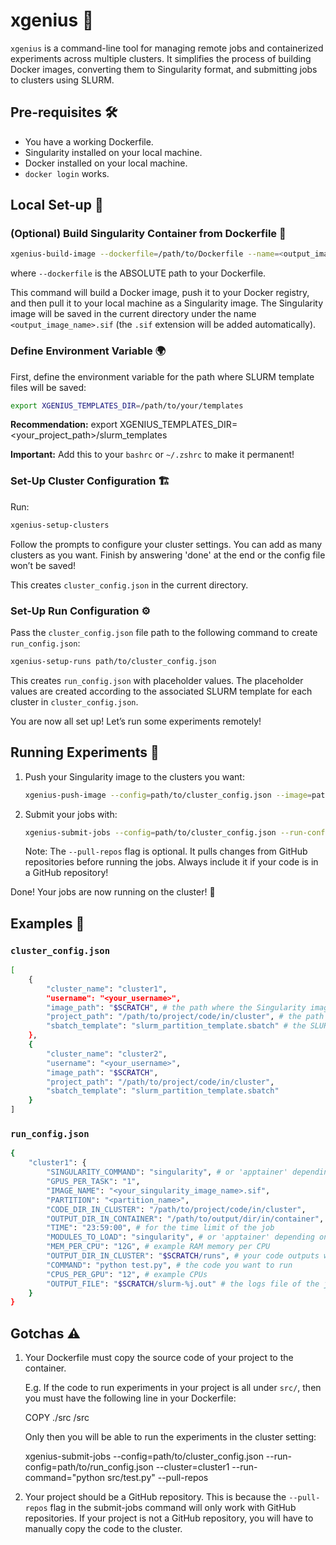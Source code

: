 # xgenius 🚀

`xgenius` is a command-line tool for managing remote jobs and containerized experiments across multiple clusters. It simplifies the process of building Docker images, converting them to Singularity format, and submitting jobs to clusters using SLURM.

## Pre-requisites 🛠️

- You have a working Dockerfile.
- Singularity installed on your local machine.
- Docker installed on your local machine.
- `docker login` works.

## Local Set-up 🧩

### (Optional) Build Singularity Container from Dockerfile 🐳

```bash
xgenius-build-image --dockerfile=/path/to/Dockerfile --name=<output_image_name> --tag=<tag> --registry=<your_docker_username>
```
where `--dockerfile` is the ABSOLUTE path to your Dockerfile.

This command will build a Docker image, push it to your Docker registry, and then pull it to your local machine as a Singularity image. The Singularity image will be saved in the current directory under the name `<output_image_name>.sif` (the `.sif` extension will be added automatically).

### Define Environment Variable 🌍

First, define the environment variable for the path where SLURM template files will be saved:

```bash
export XGENIUS_TEMPLATES_DIR=/path/to/your/templates
```

**Recommendation:** export XGENIUS_TEMPLATES_DIR=<your_project_path>/slurm_templates

**Important:** Add this to your `bashrc` or `~/.zshrc` to make it permanent!

### Set-Up Cluster Configuration 🏗️

Run:

```bash
xgenius-setup-clusters
```

Follow the prompts to configure your cluster settings. You can add as many clusters as you want. Finish by answering 'done' at the end or the config file won’t be saved!

This creates `cluster_config.json` in the current directory.

### Set-Up Run Configuration ⚙️

Pass the `cluster_config.json` file path to the following command to create `run_config.json`:

```bash
xgenius-setup-runs path/to/cluster_config.json
```

This creates `run_config.json` with placeholder values. The placeholder values are created according to the associated SLURM template for each cluster in `cluster_config.json`.

You are now all set up! Let’s run some experiments remotely!

## Running Experiments 🧪

1. Push your Singularity image to the clusters you want:
    ```bash
    xgenius-push-image --config=path/to/cluster_config.json --image=path/to/singularity_image.sif --clusters=cluster1,cluster2,cluster3
    ```

2. Submit your jobs with:
    ```bash
    xgenius-submit-jobs --config=path/to/cluster_config.json --run-config=path/to/run_config.json --cluster=cluster1 --run-command="python test.py" --pull-repos
    ```

    Note: The `--pull-repos` flag is optional. It pulls changes from GitHub repositories before running the jobs. Always include it if your code is in a GitHub repository!

Done! Your jobs are now running on the cluster! 🎉

## Examples 📝

### `cluster_config.json`

```bash
[
    {
        "cluster_name": "cluster1",
        "username": "<your_username>",
        "image_path": "$SCRATCH", # the path where the Singularity image will be saved in the cluster
        "project_path": "/path/to/project/code/in/cluster", # the path where your code is in the cluster. same as CODE_DIR_IN_CLUSTER in run_config.json
        "sbatch_template": "slurm_partition_template.sbatch" # the SLURM template file to use for this cluster. see the templates in the XGENIUS_TEMPLATES_DIR directory
    },
    {
        "cluster_name": "cluster2",
        "username": "<your_username>",
        "image_path": "$SCRATCH", 
        "project_path": "/path/to/project/code/in/cluster", 
        "sbatch_template": "slurm_partition_template.sbatch" 
    }
]
```

### `run_config.json`
```bash
{
    "cluster1": {
        "SINGULARITY_COMMAND": "singularity", # or 'apptainer' depending on the cluster
        "GPUS_PER_TASK": "1",
        "IMAGE_NAME": "<your_singularity_image_name>.sif",
        "PARTITION": "<partition_name>",
        "CODE_DIR_IN_CLUSTER": "/path/to/project/code/in/cluster",
        "OUTPUT_DIR_IN_CONTAINER": "/path/to/output/dir/in/container", # set this to the directory where your code writes output
        "TIME": "23:59:00", # for the time limit of the job
        "MODULES_TO_LOAD": "singularity", # or 'apptainer' depending on the cluster + any other modules
        "MEM_PER_CPU": "12G", # example RAM memory per CPU
        "OUTPUT_DIR_IN_CLUSTER": "$SCRATCH/runs", # your code outputs will be saved here. OUTPUT_DIR_IN_CLUSTER is binded to OUTPUT_DIR_IN_CONTAINER (see the slurm templates)
        "COMMAND": "python test.py", # the code you want to run
        "CPUS_PER_GPU": "12", # example CPUs
        "OUTPUT_FILE": "$SCRATCH/slurm-%j.out" # the logs file of the job
    }
}
```
## Gotchas ⚠️

1. Your Dockerfile must copy the source code of your project to the container. 

    E.g. If the code to run experiments in your project is all under `src/`, then you must have the following line in your Dockerfile:

    COPY ./src /src

    Only then you will be able to run the experiments in the cluster setting:

    xgenius-submit-jobs --config=path/to/cluster_config.json --run-config=path/to/run_config.json --cluster=cluster1 --run-command="python src/test.py" --pull-repos

2. Your project should be a GitHub repository. This is because the `--pull-repos` flag in the submit-jobs command will only work with GitHub repositories. If your project is not a GitHub repository, you will have to manually copy the code to the cluster.